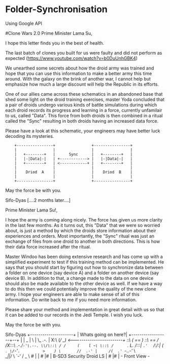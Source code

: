 # Folder-Synchronisation
Using Google API

#Clone Wars 2.0
Prime Minister Lama Su,

I hope this letter finds you in the best of health.

The last batch of clones you built for us were faulty and did not perform as expected (https://www.youtube.com/watch?v=b0DuUnhGBK4)

We unearthed some secrets about how the droid army was trained and hope that you can use this information to make a better army this time around. With the galaxy on the brink of another war, I cannot help but emphasize how much a large discount will help the Republic in its efforts.

One of our allies came across these schematics in an abandoned base that shed some light on the droid training exercises, master Yoda concluded that a pair of droids undergo various kinds of battle simulations during which each droid records its progress and learning in a force, currently unfamilair to us, called "Data". This force from both droids is then combined in a ritual called the "Sync" resulting in both droids having an increased data force.

Please have a look at this schematic, your engineers may have better luck decoding its mysteries.

        +----------------+                +----------------+
        |                |                |                |
        |   +--------+   |      Sync      |   +--------+   |
        |   |-|Data|-|   | +------------> |   |-|Data|-|   |
        |   +--------+   | <------------+ |   +--------+   |
        |                |                |                |
        |    Driod  A    |                |    Driod  B    |
        |                |                |                |
        +----------------+                +----------------+
May the force be with you.

Sifo-Dyas
[....2 months later....]

Prime Minister Lama Su!,

I hope the army is coming along nicely. The force has given us more clarity in the last few months. As it turns out, this "Data" that we were so worried about, is just a method by which the droids store information about their experiences and orders. Most importantly, the "Sync" ritual was just an exchange of files from one droid to another in both directions. This is how their data force increased after the ritual.

Master Windoo has been doing extensive research and has come up with a simplified experiment to test if this training method can be implemented. He says that you should start by figuring out how to synchronize data between a folder on one device (say device A) and a folder on another device (say device B). In addition to that, a change made to the data on one device should also be made available to the other device as well. If we have a way to do this then we could potentially improve the quality of the new clone army. I hope your engineers are able to make sense of all of this information. Do write back to me if you need more information.

Please share your method and implementation in great detail with us so that it can be added to our records in the Jedi Temple. I wish you luck.

May the force be with you.

Sifo-Dyas
                                 +---------------------+
                                 | Whats going on here?|
                                 +------------------+--+
                                                    |
                                                    |
  _                                                 |
  \\                                                |
   \\_          _.-._                               |
    X:\        (_/ \_)     <------------------------+
    \::\       ( ==  )
     \::\       \== /
    /X:::\   .-./`-'\.--.
    \\/\::\ / /     (    l
     ~\ \::\ /      `.   L.
       \/:::|         `.'  `
       /:/\:|          (    `.
       \/`-'`.          >    )
              \       //  .-'
               |     /(  .'
               `-..-'_ \  \
               __||/_ \ `-'
              / _ \ #  |
             |  #  |#  |   B-SD3 Security Droid
          LS |  #  |#  |      - Front View -

